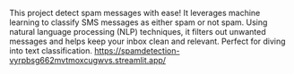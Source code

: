 This project detect spam messages with ease! It leverages machine learning to classify SMS messages as either spam or not spam. Using natural language processing (NLP) techniques, it filters out unwanted messages and helps keep your inbox clean and relevant. Perfect for diving into text classification.
https://spamdetection-vyrpbsg662mvtmoxcugwvs.streamlit.app/
